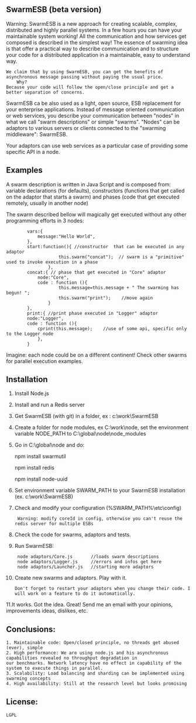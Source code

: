 ## SwarmESB  (beta version)

Warning: SwarmESB is a new approach for creating scalable, complex, distributed and highly parallel systems.
In a few hours you can have your maintainable system working!
All the communication and how services get composed is described in the simplest way!
The essence of swarming idea is that offer a practical way to describe communication and to structure your code for 
a distributed application in a maintainable, easy to understand way.

    We claim that by using SwarmESB, you can get the benefits of asynchronous message passing without paying the usual price.
        Why? 
    Because your code will follow the open/close principle and get a better separation of concerns. 

    
SwarmESB ca be also used as a light, open source, ESB replacement for your enterprise applications.
Instead of message oriented communication or web services, you describe your communication between "nodes" in what
we call "swarm descriptions" or simple "swarms".
"Nodes" can be adaptors to various servers or clients connected to the "swarming middleware": SwarmESB.

Your adaptors can use web services as a particular case of providing some specific API in a node.


## Examples
    
A swarm description is written in Java Script and is composed from:  variable declarations (for defaults),
constructors (functions that get called on the adaptor that starts a swarm) and phases (code that get executed
remotely, usually in another node) 
    
The swarm described bellow will magically get executed without any other programming efforts in 3 nodes:

            vars:{
                message:"Hello World",
            },
            start:function(){ //constructor  that can be executed in any adaptor
                        this.swarm("concat");  // swarm is a "primitive" used to invoke execution in a phase
                    },
            concat:{ // phase that get executed in "Core" adaptor
                node:"Core",
                code : function (){
                        this.message=this.message + " The swarming has begun! ";
                        this.swarm("print");    //move again
                    }
            },
            print:{ //print phase executed in "Logger" adaptor
            node:"Logger",
            code : function (){
                cprint(this.message);    //use of some api, specific only to the Logger node
                },
            }
 

Imagine: each node could be on a different continent!  Check other swarms for parallel execution examples.



## Installation

1. Install Node.js
2. Install and run a Redis server
2. Get SwarmESB (with git) in a folder, ex : c:\work\SwarmESB
3. Create a folder for node modules, ex C:\work\node, set the environment variable NODE_PATH to C:\global\node\node_modules
4. Go in C:\global\node and do:

    npm install swarmutil
    
    npm install redis
    
    npm install node-uuid

5. Set environment variable SWARM_PATH  to your SwarmESB installation (ex. c:\work\SwarmESB)
7. Check and modify your configuration (%SWARM_PATH%\etc\config)

        Warning: modify coreId in config, otherwise you can't reuse the redis server for multiple ESBs
        
8. Check the code for swarms, adaptors and tests.
9. Run SwarmESB:

        node adaptors/Core.js       //loads swarm descriptions
        node adaptors/Logger.js     //errors and infos get here
        node adaptors/Launcher.js   //starting more adaptors
        
10. Create new swarms and adaptors. Play with it.

        Don't forget to restart your adaptors when you change their code. I will work on a feature to do it automatically.
        
11.It works. Got the idea. Great! Send me an email with your opinions, improvements ideas, dislikes, etc.


## Conclusions:

    1. Maintainable code: Open/closed principle, no threads get abused (ever), simple
    2. High performance: We are using node.js and his asynchronous capabilities revealed no throughput degradation in
    our benchmarks. Network latency have no effect in capability of the system to execute things in parallel.
    3. Scalability: Load balancing and sharding can be implemented using swarming concepts
    4. High availability: Still at the research level but looks promising


## License:

    LGPL